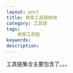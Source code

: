 ```yaml
---
layout: post
title: 效率工具链纲领
category: 工具链
tags: 
    效率工具链
keywords: 
description: 
---
```


工具链集合主要包含了。。。



